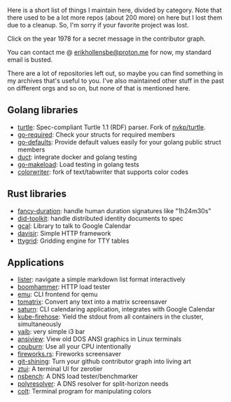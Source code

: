 Here is a short list of things I maintain here, divided by category. Note that there used to be a lot more repos (about 200 more) on here but I lost them due to a cleanup. So, I'm sorry if your favorite project was lost.

Click on the year 1978 for a secret message in the contributor graph.

You can contact me @ <erikhollensbe@proton.me> for now, my standard email is busted.

There are a lot of repositories left out, so maybe you can find something in my archives that's useful to you. I've also maintained other stuff in the past on different orgs and so on, but none of that is mentioned here.

## Golang libraries

- [turtle](https://github.com/erikh/turtle): Spec-compliant Turtle 1.1 (RDF) parser. Fork of [nvkp/turtle](https://github.com/nvkp/turtle).
- [go-required](https://github.com/erikh/go-required): Check your structs for required members
- [go-defaults](https://github.com/erikh/go-defaults): Provide default values easily for your golang public struct members
- [duct](https://github.com/erikh/duct): integrate docker and golang testing
- [go-makeload](https://github.com/erikh/go-makeload): Load testing in golang tests
- [colorwriter](https://github.com/erikh/colorwriter): fork of text/tabwriter that supports color codes

## Rust libraries

- [fancy-duration](https://github.com/erikh/fancy-duration): handle human duration signatures like "1h24m30s"
- [did-toolkit](https://github.com/erikh/did-toolkit): handle distributed identity documents to spec
- [gcal](https://github.com/erikh/gcal): Library to talk to Google Calendar
- [davisjr](https://github.com/erikh/davisjr): Simple HTTP framework
- [ttygrid](https://github.com/erikh/ttygrid): Gridding engine for TTY tables

## Applications

- [lister](https://github.com/erikh/lister): navigate a simple markdown list format interactively
- [boomhammer](https://github.com/erikh/boomhammer): HTTP load tester
- [emu](https://github.com/erikh/emu): CLI frontend for qemu
- [tomatrix](https://github.com/erikh/tomatrix): Convert any text into a matrix screensaver
- [saturn](https://github.com/erikh/saturn): CLI calendaring application, integrates with Google Calendar
- [kube-firehose](https://github.com/erikh/kube-firehose): Yield the stdout from all containers in the cluster, simultaneously
- [yaib](https://github.com/erikh/yaib): very simple i3 bar
- [ansiview](https://github.com/erikh/ansiview): View old DOS ANSI graphics in Linux terminals
- [cpuburn](https://github.com/erikh/cpuburn): Use all your CPU intentionally
- [fireworks.rs](https://github.com/erikh/fireworks.rs): Fireworks screensaver
- [git-shining](https://github.com/erikh/git-shining): Turn your github contributor graph into living art
- [ztui](https://github.com/erikh/ztui): A terminal UI for zerotier
- [nsbench](https://github.com/erikh/nsbench): A DNS load tester/benchmarker
- [polyresolver](https://github.com/erikh/polyresolver): A DNS resolver for split-horizon needs
- [colt](https://github.com/erikh/colt): Terminal program for manipulating colors
